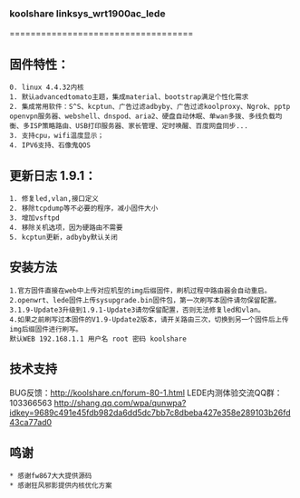 ### koolshare linksys_wrt1900ac_lede
===================================

## 固件特性：
    0. linux 4.4.32内核
    1. 默认advancedtomato主题，集成material、bootstrap满足个性化需求
    2. 集成常用软件：S^S、kcptun、广告过滤adbyby、广告过滤koolproxy、Ngrok、pptp openvpn服务器、webshell、dnspod、aria2、硬盘自动休眠、单wan多拨、多线负载均衡、多ISP策略路由、USB打印服务器、家长管理、定时唤醒、百度网盘同步...
    3. 支持cpu，wifi温度显示；
    4. IPV6支持、石像鬼QOS

## 更新日志 1.9.1：
	1. 修复led,vlan,接口定义
	2. 移除tcpdump等不必要的程序，减小固件大小
	3. 增加vsftpd
	4. 移除关机选项，因为硬路由不需要
	5. kcptun更新，adbyby默认关闭

## 安装方法
    1.官方固件直接在web中上传对应机型的img后缀固件，刷机过程中路由器会自动重启。
    2.openwrt、lede固件上传sysupgrade.bin固件包，第一次刷写本固件请勿保留配置。
    3.1.9-Update3升级到1.9.1-Update3请勿保留配置，否则无法修复led和vlan。
    4.如果之前刷写过本固件的V1.9-Update2版本，请开关路由三次，切换到另一个固件后上传img后缀固件进行刷写。
    默认WEB 192.168.1.1 用户名 root 密码 koolshare
## 技术支持

BUG反馈：<http://koolshare.cn/forum-80-1.html>     LEDE内测体验交流QQ群：103366563 <http://shang.qq.com/wpa/qunwpa?idkey=9689c491e45fdb982da6dd5dc7bb7c8dbeba427e358e289103b26fd43ca77ad0>

## 鸣谢
	* 感谢fw867大大提供源码
	* 感谢狂风邪影提供内核优化方案